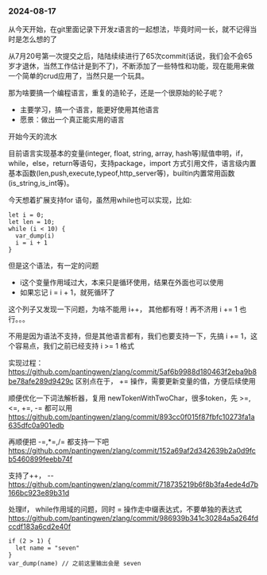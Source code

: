 ### 2024-08-17
从今天开始，在git里面记录下开发z语言的一起想法，毕竟时间一长，就不记得当时是怎么想的了

从7月20号第一次提交之后，陆陆续续进行了65次commit(话说，我们会不会65岁才退休，当然工作估计是到不了)，不断添加了一些特性和功能，现在能用来做一个简单的crud应用了，当然只是一个玩具。

那为啥要搞一个编程语言，重复的造轮子，还是一个很原始的轮子呢？

* 主要学习，搞一个语言，能更好使用其他语言
* 愿景：做出一个真正能实用的语言


开始今天的流水

目前语言实现基本的变量(integer, float, string, array, hash等)赋值申明，if，while，else，return等语句，支持package，import 方式引用文件，语言级内置基本函数(len,push,execute,typeof,http_server等)，builtin内置常用函数(is_string,is_int等)。

今天想着扩展支持for 语句，虽然用while也可以实现，比如:

```
let i = 0;
let len = 10;
while (i < 10) {
  var_dump(i)
  i = i + 1
}
```
但是这个语法，有一定的问题

* i这个变量作用域过大，本来只是循环使用，结果在外面也可以使用
* 如果忘记 i = i + 1，就死循环了

这个列子又发现一下问题，为啥不能用 i++， 其他都有呀！再不济用 i += 1 也行。。。

不用是因为语法不支持，但是其他语言都有，我们也要支持一下，先搞 i += 1，这个容易点，我们之前已经支持 i >= 1 格式

实现过程：
https://github.com/pantingwen/zlang/commit/5af6b9988d180463f2eba9b8be78afe289d9429c
区别点在于， += 操作，需要更新变量的值，方便后续使用

顺便优化一下词法解析器，复用 newTokenWithTwoChar，很多token，先 >=, <=, +=, -= 都可以用
https://github.com/pantingwen/zlang/commit/893cc0f015f87fbfc10273fa1a635dfc0a901edb

再顺便把 -=,*=,/= 都支持一下吧
https://github.com/pantingwen/zlang/commit/152a69af2d342639b2a0d9fcb5460899feebb74f

支持了++， --
https://github.com/pantingwen/zlang/commit/718735219b6f8b3fa4ede4d7b166bc923e89b31d

处理if， while作用域的问题，同时 = 操作走中缀表达式，不要单独的表达式
https://github.com/pantingwen/zlang/commit/986939b341c30284a5a264fdccdf183a6cd2e40f
```
if (2 > 1) {
  let name = "seven"
}
var_dump(name) // 之前这里输出会是 seven 
```
